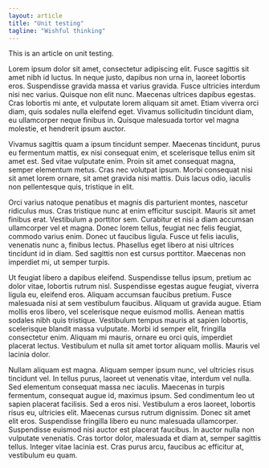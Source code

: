 ```yaml
---
layout: article
title: "Unit testing"
tagline: "Wishful thinking"
---
```


This is an article on unit testing.

<p>
Lorem ipsum dolor sit amet, consectetur adipiscing elit. Fusce sagittis sit amet nibh id luctus. In neque justo, dapibus non urna in, laoreet lobortis eros. Suspendisse gravida massa et varius gravida. Fusce ultricies interdum nisi nec varius. Quisque non elit nunc. Maecenas ultrices dapibus egestas. Cras lobortis mi ante, et vulputate lorem aliquam sit amet. Etiam viverra orci diam, quis sodales nulla eleifend eget. Vivamus sollicitudin tincidunt diam, eu ullamcorper neque finibus in. Quisque malesuada tortor vel magna molestie, et hendrerit ipsum auctor.
</p>
<p>
Vivamus sagittis quam a ipsum tincidunt semper. Maecenas tincidunt, purus eu fermentum mattis, ex nisi consequat enim, et scelerisque tellus enim sit amet est. Sed vitae vulputate enim. Proin sit amet consequat magna, semper elementum metus. Cras nec volutpat ipsum. Morbi consequat nisi sit amet lorem ornare, sit amet gravida nisi mattis. Duis lacus odio, iaculis non pellentesque quis, tristique in elit.
</p>
<p>
Orci varius natoque penatibus et magnis dis parturient montes, nascetur ridiculus mus. Cras tristique nunc at enim efficitur suscipit. Mauris sit amet finibus erat. Vestibulum a porttitor sem. Curabitur et nisi a diam accumsan ullamcorper vel et magna. Donec lorem tellus, feugiat nec felis feugiat, commodo varius enim. Donec ut faucibus ligula. Fusce ut felis iaculis, venenatis nunc a, finibus lectus. Phasellus eget libero at nisi ultrices tincidunt id in diam. Sed sagittis non est cursus porttitor. Maecenas non imperdiet mi, ut semper turpis.
</p>
<p>
Ut feugiat libero a dapibus eleifend. Suspendisse tellus ipsum, pretium ac dolor vitae, lobortis rutrum nisl. Suspendisse egestas augue feugiat, viverra ligula eu, eleifend eros. Aliquam accumsan faucibus pretium. Fusce malesuada nisi at sem vestibulum faucibus. Aliquam ut gravida augue. Etiam mollis eros libero, vel scelerisque neque euismod mollis. Aenean mattis sodales nibh quis tristique. Vestibulum tempus mauris at sapien lobortis, scelerisque blandit massa vulputate. Morbi id semper elit, fringilla consectetur enim. Aliquam mi mauris, ornare eu orci quis, imperdiet placerat lectus. Vestibulum et nulla sit amet tortor aliquam mollis. Mauris vel lacinia dolor.
</p>
<p>
Nullam aliquam est magna. Aliquam semper ipsum nunc, vel ultricies risus tincidunt vel. In tellus purus, laoreet ut venenatis vitae, interdum vel nulla. Sed elementum consequat massa nec iaculis. Maecenas in turpis fermentum, consequat augue id, maximus ipsum. Sed condimentum leo ut sapien placerat facilisis. Sed a eros nisi. Vestibulum a eros laoreet, lobortis risus eu, ultricies elit. Maecenas cursus rutrum dignissim. Donec sit amet elit eros. Suspendisse fringilla libero eu nunc malesuada ullamcorper. Suspendisse euismod nisi auctor est placerat faucibus. In auctor nulla non vulputate venenatis. Cras tortor dolor, malesuada et diam at, semper sagittis tellus. Integer vitae lacinia est. Cras purus arcu, faucibus ac efficitur at, vestibulum eu quam.
</p>
